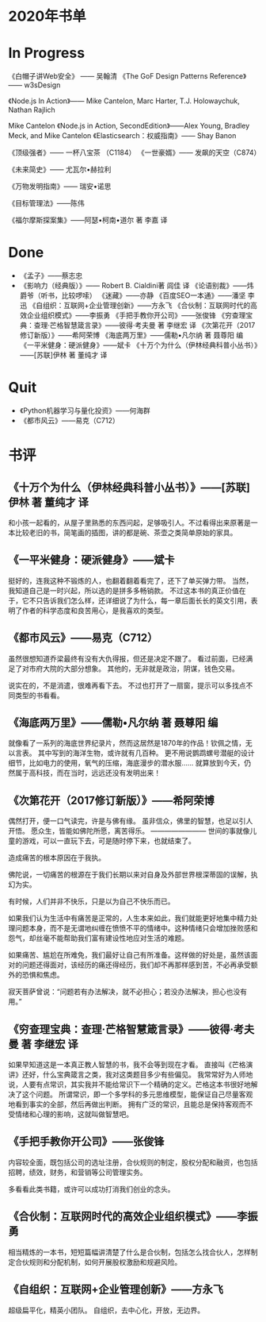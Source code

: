 2020年书单
===
# In Progress
《白帽子讲Web安全》 —— 吴翰清
《The GoF Design Patterns Reference》 —— w3sDesign

《Node.js In Action》—— Mike Cantelon, Marc Harter, T.J. Holowaychuk, Nathan Rajlich

Mike Cantelon
《Node.js in Action, SecondEdition》——Alex Young, Bradley Meck, and Mike Cantelon
《Elasticsearch：权威指南》—— Shay Banon

《顶级强者》—— 一杯八宝茶 （C1184）
《一世豪婿》—— 发飙的天空（C874）

《未来简史》—— 尤瓦尔•赫拉利

《万物发明指南》—— 瑞安•诺思

《目标管理法》——陈伟

《福尔摩斯探案集》——阿瑟•柯南•道尔 著 李嘉 译


# Done
* 《孟子》——蔡志忠
* 《影响力（经典版）》—— Robert B. Cialdini著 闾佳 译
《论语别裁》——炜爵爷（听书，比较啰嗦）
《迷藏》——亦静
《百度SEO一本通》——潘坚 李迅
《自组织：互联网+企业管理创新》——方永飞
《合伙制：互联网时代的高效企业组织模式》——李振勇
《手把手教你开公司》——张俊锋
《穷查理宝典：查理·芒格智慧箴言录》——彼得·考夫曼 著 李继宏 译
《次第花开（2017修订新版）》——希阿荣博
《海底两万里》——儒勒•凡尔纳 著 聂尊阳 编
《一平米健身：硬派健身》——斌卡
《十万个为什么（伊林经典科普小丛书）》——[苏联]伊林 著 董纯才 译

# Quit
* 《Python机器学习与量化投资》——何海群
* 《都市风云》——易克（C712）


# 书评
## 《十万个为什么（伊林经典科普小丛书）》——[苏联]伊林 著 董纯才 译
和小孩一起看的，从屋子里熟悉的东西问起，足够吸引人。不过看得出来原著是一本比较老旧的书，简笔画的插图，讲的都是碗、茶壶之类简单原始的家具。

## 《一平米健身：硬派健身》——斌卡
挺好的，连我这种不锻炼的人，也翻着翻着看完了，还下了单买弹力带。
当然，我知道自己是一时兴起，所以选的是拼多多畅销款。
不过这本书的真正价值在于，它不只告诉我们怎么样，还详细说了为什么，每一章后面长长的英文引用，表明了作者的科学态度和良苦用心，是我喜欢的类型。

## 《都市风云》——易克（C712）
虽然很想知道乔梁最终有没有大仇得报，但还是决定不跟了。
看过前面，已经满足了对市府大院的大部分想象。
其他的，无非就是政治，阴谋，钱色交易。

说实在的，不是消遣，很难再看下去。
不过也打开了一扇窗，提示可以多找点不同类型的书看看。

## 《海底两万里》——儒勒•凡尔纳 著 聂尊阳 编
就像看了一系列的海底世界纪录片，然而这居然是1870年的作品！钦佩之情，无以言表。
其中写到的海洋生物，或许就有几百种。
更不用说鹦鹉螺号潜艇的设计细节，比如电力的使用，氧气的压缩，海底漫步的潜水服……
就算放到今天，仍然属于高科技，而在当时，远远还没有发明出来！

## 《次第花开（2017修订新版）》——希阿荣博
偶然打开，便一口气读完，许是与佛有缘。
虽非信众，佛里的智慧，也足以引人开悟。
愿众生，皆能如佛陀所愿，离苦得乐。
————————
世间的事就像儿童的游戏，可以一直玩下去，可是随时停下来，也就结束了。

造成痛苦的根本原因在于我执。

佛陀说，一切痛苦的根源在于我们长期以来对自身及外部世界根深蒂固的误解，执幻为实。

有时候，人们并非不快乐，只是以为自己不快乐而已。

如果我们认为生活中有痛苦是正常的，人生本来如此，我们就能更好地集中精力处理问题本身，而不是无谓地纠缠在愤愤不平的情绪中。这种情绪只会增加挫败感和怨气，却丝毫不能帮助我们富有建设性地应对生活的难题。

如果痛苦、尴尬在所难免，我们最好让自己有所准备。这样做的好处是，虽然该面对的问题还得面对，该经历的痛还得经历，我们却不再那样感到苦，不必再承受额外的恐惧和焦虑。

寂天菩萨曾说：“问题若有办法解决，就不必担心；若没办法解决，担心也没有用。”


## 《穷查理宝典：查理·芒格智慧箴言录》——彼得·考夫曼 著 李继宏 译
如果早知道这是一本真正教人智慧的书，我不会等到现在才看。
直接叫《芒格演讲》还好，什么宝典箴言之类，我对这类题目多少有些偏见。
我常常好为人师地说，人要有点常识，其实我并不能给常识下一个精确的定义。芒格这本书很好地解决了这个问题。
所谓常识，即一个多学科的多元思维模型，能保证自己尽量客观地看到事实的全部，然后再做出判断。
拥有广泛的常识，且能总是保持客观而不受情绪和心理的影响，这就叫做智慧吧。


## 《手把手教你开公司》——张俊锋
内容较全面，既包括公司的选址注册，合伙规则的制定，股权分配和融资，也包括招聘，绩效，财务，和营销等公司管理实务。

多看看此类书籍，或许可以成功打消我们创业的念头。

## 《合伙制：互联网时代的高效企业组织模式》——李振勇
相当精炼的一本书，短短篇幅讲清楚了什么是合伙制，包括怎么找合伙人，怎样制定合伙规则和分配机制，如何开展股权激励和规避风险。

## 《自组织：互联网+企业管理创新》——方永飞
超级扁平化，精英小团队。
自组织，去中心化，开放，无边界。

